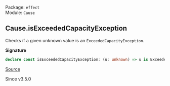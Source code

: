 Package: `effect`<br />
Module: `Cause`<br />

## Cause.isExceededCapacityException

Checks if a given unknown value is an `ExceededCapacityException`.

**Signature**

```ts
declare const isExceededCapacityException: (u: unknown) => u is ExceededCapacityException
```

[Source](https://github.com/Effect-TS/effect/tree/main/packages/effect/src/Cause.ts#L1492)

Since v3.5.0